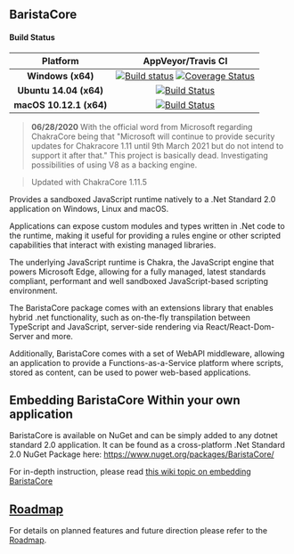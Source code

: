 BaristaCore
--------

#### Build Status

|               __Platform__    | __AppVeyor/Travis CI__ |
|:-----------------------------:|:----------------------:|
| __Windows (x64)__             | [![Build status](https://ci.appveyor.com/api/projects/status/4bk8y6id53ltv72m?svg=true)](https://ci.appveyor.com/project/Oceanswave/baristacore) [![Coverage Status](https://coveralls.io/repos/github/BaristaLabs/BaristaCore/badge.svg?branch=master)](https://coveralls.io/github/BaristaLabs/BaristaCore?branch=master)|
| __Ubuntu 14.04 (x64)__        | [![Build Status](https://travis-ci.org/BaristaLabs/BaristaCore.svg?branch=master)](https://travis-ci.org/BaristaLabs/BaristaCore) |
| __macOS 10.12.1 (x64)__       | [![Build Status](https://travis-ci.org/BaristaLabs/BaristaCore.svg?branch=master)](https://travis-ci.org/BaristaLabs/BaristaCore) |


> **06/28/2020** With the official word from Microsoft regarding ChakraCore being that "Microsoft will continue to provide security updates for Chakracore 1.11 until 9th March 2021 but do not intend to support it after that." This project is basically dead. Investigating possibilities of using V8 as a backing engine.

> Updated with ChakraCore 1.11.5

Provides a sandboxed JavaScript runtime natively to a .Net Standard 2.0 application on Windows, Linux and macOS.

Applications can expose custom modules and types written in .Net code to the runtime, making it useful for providing a rules engine or other scripted capabilities that interact with existing managed libraries.
     
The underlying JavaScript runtime is Chakra, the JavaScript engine that powers Microsoft Edge, allowing for a fully managed, latest standards compliant, performant and well sandboxed JavaScript-based scripting environment.

The BaristaCore package comes with an extensions library that enables hybrid .net functionality, such as on-the-fly transpilation between TypeScript and JavaScript, server-side rendering via React/React-Dom-Server and more.

Additionally, BaristaCore comes with a set of WebAPI middleware, allowing an application to provide a Functions-as-a-Service platform where scripts, stored as content, can be used to power web-based applications.

Embedding BaristaCore Within your own application
 ----------

BaristaCore is available on NuGet and can be simply added to any dotnet standard 2.0 application.
It can be found as a cross-platform .Net Standard 2.0 NuGet Package here:
https://www.nuget.org/packages/BaristaCore/

For in-depth instruction, please read [this wiki topic on embedding BaristaCore](https://github.com/BaristaLabs/BaristaCore/wiki/Embedding-BaristaCore-into-your-own-application)

## [Roadmap](https://github.com/BaristaLabs/BaristaCore/wiki/Roadmap)

For details on planned features and future direction please refer to the [Roadmap](https://github.com/BaristaLabs/BaristaCore/wiki/Roadmap).
